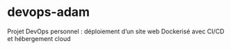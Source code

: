 # devops-adam
Projet DevOps personnel : déploiement d’un site web Dockerisé avec CI/CD et hébergement cloud
